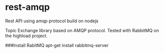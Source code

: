 # rest-amqp
Rest API using amqp protocol build on nodejs

Topic Exchange library based on AMQP protocol.
Tested with RabbitMQ on the highload project.


###Install RabitMQ
    apt-get install rabbitmq-server
